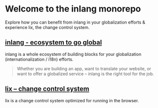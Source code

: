 # Welcome to the inlang monorepo

Explore how you can benefit from inlang in your globalization efforts & experience lix, the change control system.

## [inlang - ecosystem to go global](./inlang)

inlang is a whole ecosystem of building blocks for your globalization (internationalization / i18n) efforts.

> Whether you are building an app, want to translate your website, or want to offer a globalized service – inlang is the right tool for the job.

## [lix – change control system](./lix)

lix is a change control system optimized for running in the browser.
